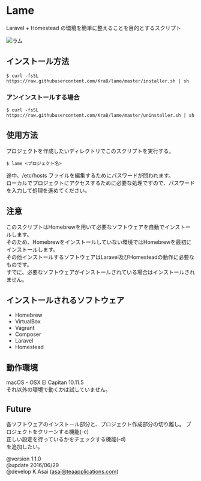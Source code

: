 # Lame
Laravel + Homestead の環境を簡単に整えることを目的とするスクリプト                  

![ラム](https://github.com/Kra8/lame/blob/master/data/lame_anime.jpg)


## インストール方法
```
$ curl -fsSL https://raw.githubusercontent.com/Kra8/lame/master/installer.sh | sh
```

### アンインストールする場合
```
$ curl -fsSL https://raw.githubusercontent.com/Kra8/lame/master/uninstaller.sh | sh
```

## 使用方法
プロジェクトを作成したいディレクトリでこのスクリプトを実行する。
```
$ lame <プロジェクト名>
```
途中、/etc/hosts ファイルを編集するためにパスワードが問われます。  
ローカルでプロジェクトにアクセスするために必要な処理ですので、パスワードを入力して処理を進めてください。  


## 注意
このスクリプトはHomebrewを用いて必要なソフトウェアを自動でインストールします。  
そのため、Homebrewをインストールしていない環境ではHomebrewを最初にインストールします。  
その他インストールするソフトウェアはLaravel及びHomesteadの動作に必要なものです。  
すでに、必要なソフトウェアがインストールされている場合はインストールされません。  

## インストールされるソフトウェア
* Homebrew
* VirtualBox
* Vagrant
* Composer
* Laravel
* Homestead

## 動作環境
macOS - OSX El Capitan 10.11.5  
それ以外の環境で動くかは試していません。

## Future
各ソフトウェアのインストール部分と、プロジェクト作成部分の切り離し。
プロジェクトをクリーンする機能(-c)  
正しい設定を行っているかをチェックする機能(-d)  
を追加したい。  

@version    1.1.0  
@update     2016/06/29  
@develop    K.Asai (asai@teaapplications.com)  

